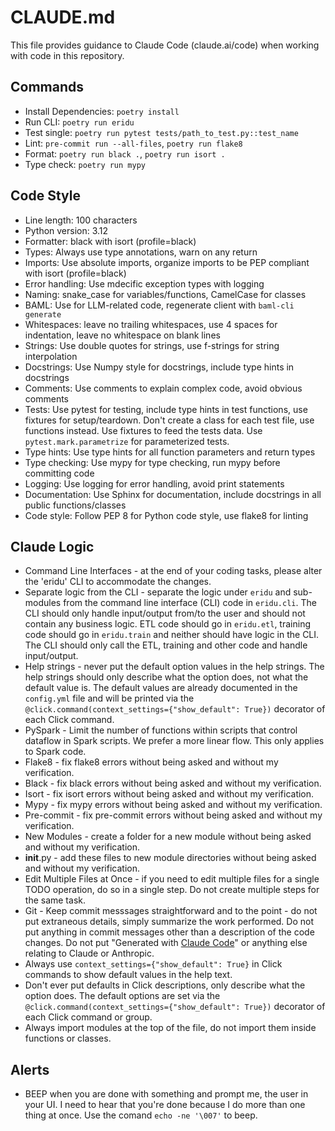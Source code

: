 # CLAUDE.md

This file provides guidance to Claude Code (claude.ai/code) when working with code in this repository.

## Commands

- Install Dependencies: `poetry install`
- Run CLI: `poetry run eridu`
- Test single: `poetry run pytest tests/path_to_test.py::test_name`
- Lint: `pre-commit run --all-files`, `poetry run flake8`
- Format: `poetry run black .`, `poetry run isort .`
- Type check: `poetry run mypy`

## Code Style

- Line length: 100 characters
- Python version: 3.12
- Formatter: black with isort (profile=black)
- Types: Always use type annotations, warn on any return
- Imports: Use absolute imports, organize imports to be PEP compliant with isort (profile=black)
- Error handling: Use mdecific exception types with logging
- Naming: snake_case for variables/functions, CamelCase for classes
- BAML: Use for LLM-related code, regenerate client with `baml-cli generate`
- Whitespaces: leave no trailing whitespaces, use 4 spaces for indentation, leave no whitespace on blank lines
- Strings: Use double quotes for strings, use f-strings for string interpolation
- Docstrings: Use Numpy style for docstrings, include type hints in docstrings
- Comments: Use comments to explain complex code, avoid obvious comments
- Tests: Use pytest for testing, include type hints in test functions, use fixtures for setup/teardown. Don't create a class for each test file, use functions instead. Use fixtures to feed the tests data. Use `pytest.mark.parametrize` for parameterized tests.
- Type hints: Use type hints for all function parameters and return types
- Type checking: Use mypy for type checking, run mypy before committing code
- Logging: Use logging for error handling, avoid print statements
- Documentation: Use Sphinx for documentation, include docstrings in all public functions/classes
- Code style: Follow PEP 8 for Python code style, use flake8 for linting

## Claude Logic

- Command Line Interfaces - at the end of your coding tasks, please alter the 'eridu' CLI to accommodate the changes.
- Separate logic from the CLI - separate the logic under `eridu` and sub-modules from the command line interface (CLI) code in `eridu.cli`. The CLI should only handle input/output from/to the user and should not contain any business logic. ETL code should go in `eridu.etl`, training code should go in `eridu.train` and neither should have logic in the CLI. The CLI should only call the ETL, training and other code and handle input/output.
- Help strings - never put the default option values in the help strings. The help strings should only describe what the option does, not what the default value is. The default values are already documented in the `config.yml` file and will be printed via the `@click.command(context_settings={"show_default": True})` decorator of each Click command.
- PySpark - Limit the number of functions within scripts that control dataflow in Spark scripts. We prefer a more linear flow. This only applies to Spark code.
- Flake8 - fix flake8 errors without being asked and without my verification.
- Black - fix black errors without being asked and without my verification.
- Isort - fix isort errors without being asked and without my verification.
- Mypy - fix mypy errors without being asked and without my verification.
- Pre-commit - fix pre-commit errors without being asked and without my verification.
- New Modules - create a folder for a new module without being asked and without my verification.
- __init__.py - add these files to new module directories without being asked and without my verification.
- Edit Multiple Files at Once - if you need to edit multiple files for a single TODO operation, do so in a single step. Do not create multiple steps for the same task.
- Git - Keep commit messsages straightforward and to the point - do not put extraneous details, simply summarize the work performed. Do not put anything in commit messages other than a description of the code changes. Do not put "Generated with [Claude Code](https://claude.ai/code)" or anything else relating to Claude or Anthropic.
- Always use `context_settings={"show_default": True}` in Click commands to show default values in the help text.
- Don't ever put defaults in Click descriptions, only describe what the option does. The default options are set via the `@click.command(context_settings={"show_default": True})` decorator of each Click command or group.
- Always import modules at the top of the file, do not import them inside functions or classes.

## Alerts

- BEEP when you are done with something and prompt me, the user in your UI. I need to hear that you're done because I do more than one thing at once. Use the comand `echo -ne '\007'` to beep.
